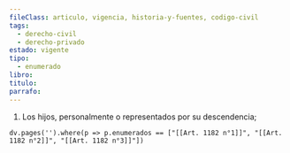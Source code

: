 ```yaml
---
fileClass: articulo, vigencia, historia-y-fuentes, codigo-civil
tags:
  - derecho-civil
  - derecho-privado
estado: vigente
tipo:
  - enumerado
libro: 
titulo: 
parrafo:
---
```

1. Los hijos, personalmente o representados por su descendencia;

```dataviewjs
dv.pages('').where(p => p.enumerados == ["[[Art. 1182 n°1]]", "[[Art. 1182 n°2]]", "[[Art. 1182 n°3]]"])
```

